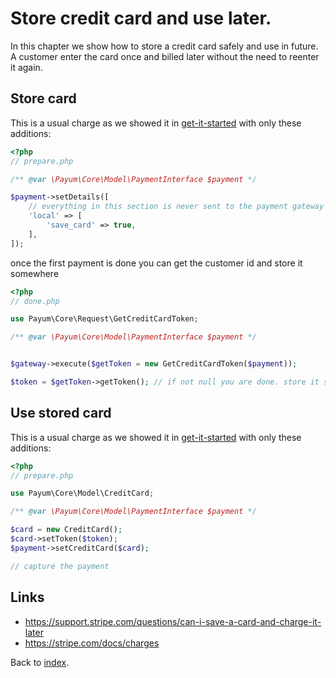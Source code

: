 # Store credit card and use later.

In this chapter we show how to store a credit card safely and use in future.
A customer enter the card once and billed later without the need to reenter it again.

## Store card

This is a usual charge as we showed it in [get-it-started](get-it-started.md) with only these additions:

```php
<?php
// prepare.php

/** @var \Payum\Core\Model\PaymentInterface $payment */

$payment->setDetails([
    // everything in this section is never sent to the payment gateway
    'local' => [
        'save_card' => true,
    ],
]);
```

once the first payment is done you can get the customer id and store it somewhere

```php
<?php
// done.php

use Payum\Core\Request\GetCreditCardToken;

/** @var \Payum\Core\Model\PaymentInterface $payment */


$gateway->execute($getToken = new GetCreditCardToken($payment));

$token = $getToken->getToken(); // if not null you are done. store it somewhere
```

## Use stored card

This is a usual charge as we showed it in [get-it-started](get-it-started.md) with only these additions:

```php
<?php
// prepare.php

use Payum\Core\Model\CreditCard;

/** @var \Payum\Core\Model\PaymentInterface $payment */

$card = new CreditCard();
$card->setToken($token);
$payment->setCreditCard($card);

// capture the payment
```

## Links

* https://support.stripe.com/questions/can-i-save-a-card-and-charge-it-later
* https://stripe.com/docs/charges

Back to [index](index.md).
